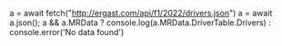 a = await fetch("http://ergast.com/api/f1/2022/drivers.json")
a = await a.json();
a && a.MRData ? console.log(a.MRData.DriverTable.Drivers) : console.error('No data found')
